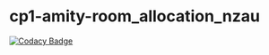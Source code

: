# cp1-amity-room_allocation_nzau
[![Codacy Badge](https://api.codacy.com/project/badge/Grade/2fd7d52092b54f27b11d1987281f71c3)](https://www.codacy.com/app/nzaujk/cp1-amity-room_allocation_nzau?utm_source=github.com&utm_medium=referral&utm_content=nzaujk/cp1-amity-room_allocation_nzau&utm_campaign=badger)